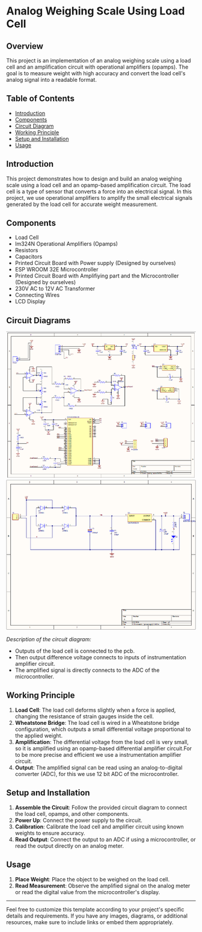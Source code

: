 # Analog Weighing Scale Using Load Cell

## Overview

This project is an implementation of an analog weighing scale using a load cell and an amplification circuit with operational amplifiers (opamps). The goal is to measure weight with high accuracy and convert the load cell's analog signal into a readable format.

## Table of Contents

- [Introduction](#introduction)
- [Components](#components)
- [Circuit Diagram](#circuit-diagram)
- [Working Principle](#working-principle)
- [Setup and Installation](#setup-and-installation)
- [Usage](#usage)

## Introduction

This project demonstrates how to design and build an analog weighing scale using a load cell and an opamp-based amplification circuit. The load cell is a type of sensor that converts a force into an electrical signal. In this project, we use operational amplifiers to amplify the small electrical signals generated by the load cell for accurate weight measurement.

## Components

- Load Cell
- lm324N Operational Amplifiers (Opamps)
- Resistors
- Capacitors
- Printed Circuit Board with Power supply (Designed by ourselves)
- ESP WROOM 32E Microcontroller
- Printed Circuit Board with Amplifiying part and the Microcontroller (Designed by ourselves)
- 230V AC to 12V AC Transformer
- Connecting Wires
- LCD Display

## Circuit Diagrams

![Circuit Diagram for Amplifier and Microcontroller](Circuit_diagrams/image1.png)
![Circuit Diagram for Power Supply](Circuit_diagrams/image2.png)

*Description of the circuit diagram:*
- Outputs of the load cell is connected to the pcb.
- Then output difference voltage connects to inputs of instrumentation amplifier circuit.
- The amplified signal is directly connects to the ADC of the microcontroller.

## Working Principle

1. **Load Cell**: The load cell deforms slightly when a force is applied, changing the resistance of strain gauges inside the cell.
2. **Wheatstone Bridge**: The load cell is wired in a Wheatstone bridge configuration, which outputs a small differential voltage proportional to the applied weight.
3. **Amplification**: The differential voltage from the load cell is very small, so it is amplified using an opamp-based differential amplifier circuit.For to be more precise and efficient we use a instrumentation amplifier circuit.
4. **Output**: The amplified signal can be read using an analog-to-digital converter (ADC), for this we use 12 bit ADC of the microcontroller.

## Setup and Installation

1. **Assemble the Circuit**: Follow the provided circuit diagram to connect the load cell, opamps, and other components.
2. **Power Up**: Connect the power supply to the circuit.
3. **Calibration**: Calibrate the load cell and amplifier circuit using known weights to ensure accuracy.
4. **Read Output**: Connect the output to an ADC if using a microcontroller, or read the output directly on an analog meter.

## Usage

1. **Place Weight**: Place the object to be weighed on the load cell.
2. **Read Measurement**: Observe the amplified signal on the analog meter or read the digital value from the microcontroller's display.

---

Feel free to customize this template according to your project's specific details and requirements. If you have any images, diagrams, or additional resources, make sure to include links or embed them appropriately.
